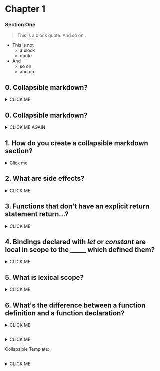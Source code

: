 # Chapter 1

### Section One

> This is a block quote. And so on .

* This is not 
  * a block
  * quote
* And
  * so on
  * and on.
  
## 0. Collapsible markdown?

<details><summary>CLICK ME</summary>
<p>

#### yes, even hidden code blocks!

```python
print("hello world!")
```

</p>
</details>



## 0. Collapsible markdown?

<details><summary>CLICK ME AGAIN</summary>
<p>

#### yes, even hidden code blocks!

```python
print("hello world!")
```

</p>
</details>


## 1. How do you create a collapsible markdown section?
<details><summary>Click me</summary>
<p>
The entire section is describe by a _details_ tag, followed
by a clickable element within a _summary tag_, and lastly ending in a _paragraph_
tag. ie:

  &lt;details>&lt;summary>click me&lt;/summary>
    &lt;p>
      content
    &lt;/p>
  &lt;/details>

You can also include code blocks using triple back ticks ```

 ```javascript
let theNumber = Number(prompt("Pick a number"));
if (!Number.isNaN(theNumber)) {
  console.log("Your number is the square root of " +
              theNumber * theNumber);
}
```

</p>
</details>


## 2. What are side effects? 

<details><summary>CLICK ME</summary>
<p>
If a javascript statement changes the world in some way, those changes are called side effects.

It could display something on the screen—that counts as changing the world—or it could change the internal state of the machine in a way that will affect the statements that come after it.
Statements that only return values and don't otherwise change the world are said to have no side effects.
</p>
</details>

## 3. Functions that don't have an explicit return statement return...?

<details><summary>CLICK ME</summary>
<p>

undefined
</p>
</details>

## 4. Bindings declared with *let* or *constant* are local in scope to the _____ which defined them?

<details><summary>CLICK ME</summary>
<p>

block
</p>
</details>

## 5. What is lexical scope?

<details><summary>CLICK ME</summary>
<p>
The set of bindings visible inside a block is determined by the place of that block in the program text. Each local scope can also see all the local scopes that contain it, and all scopes can see the global scope. This approach to binding visibility is called lexical scoping.
</p>
</details>

## 6. What's the difference between a function definition and a function declaration?

<details><summary>CLICK ME</summary>
<p>
A function definition is a regular binding where the value of the binding is a function.

```javascript
const square = function(x) {
  return x * x;
};
```
A function declaration defines the binding and points it at the funcition.

```javascript
function square(x) {
  return x * x;
}
```
Declarations allow for HOISTING. 
That's because Function declarations are not part of the regular top-to-bottom flow of control. They are conceptually moved to the top of their scope and can be used by all the code in that scope. This is sometimes useful because it offers the freedom to order code in a way that seems meaningful, without worrying about having to define all functions before they are used.
</p>
</details>

## 

<details><summary>CLICK ME</summary>
<p>


</p>
</details>








Collapsible Template:

## 

<details><summary>CLICK ME</summary>
<p>


</p>
</details>


